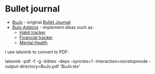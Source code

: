 # Bullet journal
* [BuJo](BuJo.tex) - original [Bullet Journal](https://www.youtube.com/watch?v=fm15cmYU0IM)
* [Bujo-Addons](Bujo-Addons.tex) - implement ideas such as:
	* [Habit tracker](https://bulletjournal.com/blogs/bulletjournalist/intentional-habit-tracking)
	* [Financial tracker](https://bulletjournal.com/blogs/bulletjournalist/finance-log-round-up)
	* [Mental Health](https://bulletjournal.com/blogs/bulletjournalist/5-ways-to-bullet-journal-to-benefit-your-mental-health)

i use latexmk to convert to PDF:

latexmk -pdf -f -g -bibtex -deps -synctex=1 -interaction=nonstopmode -output-directory=BuJo.pdf 'BuJo.tex'
